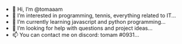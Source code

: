 - 👋 Hi, I’m @tomaaam
- 👀 I’m interested in programming, tennis, everything related to IT...
- 🌱 I’m currently learning javascript and python programming...
- 💞️ I’m looking for help with questions and project ideas...
- 📫 You can contact me on discord: tomam #0931...

<!---
tomaaam/tomaaam is a ✨ special ✨ repository because its `README.md` (this file) appears on your GitHub profile.
You can click the Preview link to take a look at your changes.
--->
